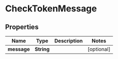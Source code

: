 
# CheckTokenMessage

## Properties
Name | Type | Description | Notes
------------ | ------------- | ------------- | -------------
**message** | **String** |  |  [optional]




